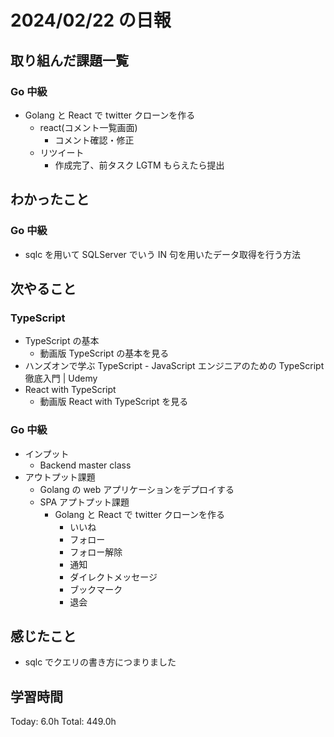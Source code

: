 # 2024/02/22 の日報

## 取り組んだ課題一覧

### Go 中級

- Golang と React で twitter クローンを作る
  - react(コメント一覧画面)
    - コメント確認・修正
  - リツイート
    - 作成完了、前タスク LGTM もらえたら提出

## わかったこと

### Go 中級

- sqlc を用いて SQLServer でいう IN 句を用いたデータ取得を行う方法

## 次やること

### TypeScript

- TypeScript の基本
  - 動画版 TypeScript の基本を見る
- ハンズオンで学ぶ TypeScript - JavaScript エンジニアのための TypeScript 徹底入門 | Udemy
- React with TypeScript
  - 動画版 React with TypeScript を見る

### Go 中級

- インプット
  - Backend master class
- アウトプット課題
  - Golang の web アプリケーションをデプロイする
  - SPA アプトプット課題
    - Golang と React で twitter クローンを作る
      - いいね
      - フォロー
      - フォロー解除
      - 通知
      - ダイレクトメッセージ
      - ブックマーク
      - 退会

## 感じたこと

- sqlc でクエリの書き方につまりました

## 学習時間

Today: 6.0h
Total: 449.0h
